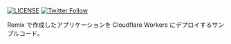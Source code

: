 [![LICENSE](https://img.shields.io/github/license/koki-develop/remix-on-cloudflare-workers-example?style=plastic)](./LICENSE)
[![Twitter Follow](https://img.shields.io/twitter/follow/koki_develop?style=social)](https://twitter.com/koki_develop)

Remix で作成したアプリケーションを Cloudflare Workers にデプロイするサンプルコード。
